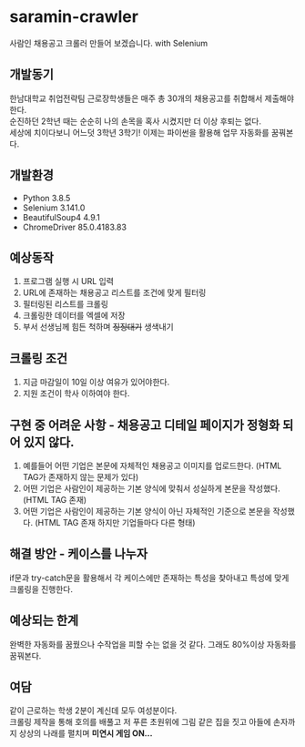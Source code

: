 # saramin-crawler
사람인 채용공고 크롤러 만들어 보겠습니다. with Selenium 

## 개발동기
한남대학교 취업전략팀 근로장학생들은 매주 총 30개의 채용공고를 취합해서 제출해야한다.  
순진하던 2학년 때는 순순히 나의 손목을 혹사 시켰지만 더 이상 후퇴는 없다.  
세상에 치이다보니 어느덧 3학년 3학기! 이제는 파이썬을 활용해 업무 자동화를 꿈꿔본다.

## 개발환경
- Python 3.8.5
- Selenium 3.141.0
- BeautifulSoup4 4.9.1
- ChromeDriver 85.0.4183.83

## 예상동작
1. 프로그램 실행 시 URL 입력
2. URL에 존재하는 채용공고 리스트를 조건에 맞게 필터링
3. 필터링된 리스트를 크롤링
4. 크롤링한 데이터를 엑셀에 저장
5. 부서 선생님께 힘든 척하며 ~~징징대기~~ 생색내기

## 크롤링 조건
1. 지금 마감일이 10일 이상 여유가 있어야한다.
2. 지원 조건이 학사 이하여야 한다.

## 구현 중 어려운 사항 - 채용공고 디테일 페이지가 정형화 되어 있지 않다.
1. 예를들어 어떤 기업은 본문에 자체적인 채용공고 이미지를 업로드한다. (HTML TAG가 존재하지 않는 문제가 있다)  
2. 어떤 기업은 사람인이 제공하는 기본 양식에 맞춰서 성실하게 본문을 작성했다. (HTML TAG 존재)
3. 어떤 기업은 사람인이 제공하는 기본 양식이 아닌 자체적인 기준으로 본문을 작성했다. (HTML TAG 존재 하지만 기업들마다 다른 형태)

## 해결 방안 - 케이스를 나누자
if문과 try-catch문을 활용해서 각 케이스에만 존재하는 특성을 찾아내고 특성에 맞게 크롤링을 진행한다. 

## 예상되는 한계
완벽한 자동화를 꿈꿨으나 수작업을 피할 수는 없을 것 같다. 그래도 80%이상 자동화를 꿈꿔본다. 

## 여담
같이 근로하는 학생 2분이 계신데 모두 여성분이다.  
크롤링 제작을 통해 호의를 배풀고 저 푸른 초원위에 그림 같은 집을 짓고 아들에 손자까지 상상의 나래를 펼치며 **미연시 게임 ON...**
